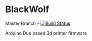 # BlackWolf
Master Branch - [![Build Status](https://travis-ci.org/alanbithell/BlackWolf.svg?branch=master)](https://travis-ci.org/alanbithell/BlackWolf)

Arduino Due based 3d printer firmware
